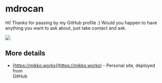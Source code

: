 # mdrocan

Hi! Thanks for passing by my GitHub profile :) Would you happen to have \
anything you want to ask about, just take contact and ask.

![](https://github-readme-stats.vercel.app/api?username=mdrocan&show_icons=true&count_private=true&include_all_commits=true&bg_color=32,e96443,904e95&title_color=fff&text_color=fff&icon_color=dddddd)

## More details
* [https://mikko.works](https://mikko.works) - Personal site, deployed from \
GitHub
